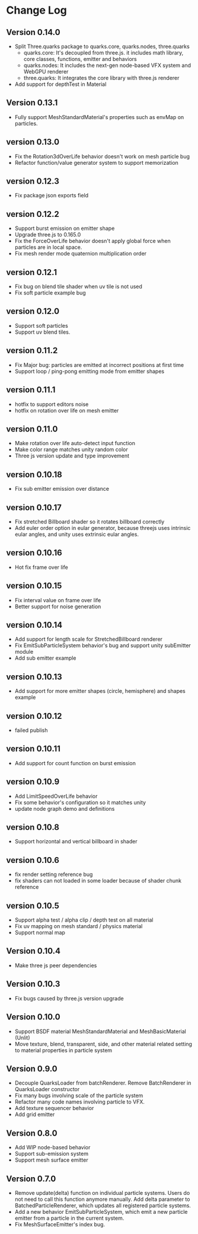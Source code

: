 # Change Log
## Version 0.14.0
- Split Three.quarks package to quarks.core, quarks.nodes, three.quarks
  - quarks.core: It's decoupled from three.js. it includes math library, core classes, functions, emitter and behaviors
  - quarks.nodes: It includes the next-gen node-based VFX system and WebGPU renderer
  - three.quarks: It integrates the core library with three.js renderer
- Add support for depthTest in Material

## Version 0.13.1
- Fully support MeshStandardMaterial's properties such as envMap on particles.

## version 0.13.0
- Fix the Rotation3dOverLife behavior doesn't work on mesh particle bug
- Refactor function/value generator system to support memorization

## version 0.12.3
- Fix package json exports field

## version 0.12.2
- Support burst emission on emitter shape
- Upgrade three.js to 0.165.0
- Fix the ForceOverLife behavior doesn't apply global force when particles are in local space.
- Fix mesh render mode quaternion multiplication order

## version 0.12.1
- Fix bug on blend tile shader when uv tile is not used
- Fix soft particle example bug

## version 0.12.0
- Support soft particles
- Support uv blend tiles.

## version 0.11.2
- Fix Major bug: particles are emitted at incorrect positions at first time
- Support loop / ping-pong emitting mode from emitter shapes

## version 0.11.1
- hotfix to support editors noise
- hotfix on rotation over life on mesh emitter

## version 0.11.0
- Make rotation over life auto-detect input function
- Make color range matches unity random color
- Three js version update and type improvement

## version 0.10.18
- Fix sub emitter emission over distance

## version 0.10.17
- Fix stretched Billboard shader so it rotates billboard correctly
- Add euler order option in eular generator, because threejs uses intrinsic eular angles, and unity
uses extrinsic eular angles.

## version 0.10.16
- Hot fix frame over life

## version 0.10.15
- Fix interval value on frame over life
- Better support for noise generation

## version 0.10.14
- Add support for length scale for StretchedBillboard renderer
- Fix EmitSubParticleSystem behavior's bug and support unity subEmitter module
- Add sub emitter example

## version 0.10.13
- Add support for more emitter shapes (circle, hemisphere) and shapes example

## version 0.10.12
- failed publish

## version 0.10.11
- Add support for count function on burst emission 

## version 0.10.9
- Add LimitSpeedOverLife behavior
- Fix some behavior's configuration so it matches unity
- update node graph demo and definitions

## version 0.10.8
- Support horizontal and vertical billboard in shader

## version 0.10.6
- fix render setting reference bug
- fix shaders can not loaded in some loader because of shader chunk reference 

## version 0.10.5
- Support alpha test / alpha clip / depth test on all material
- Fix uv mapping on mesh standard / physics material
- Support normal map

## Version 0.10.4
- Make three js peer dependencies

## Version 0.10.3
- Fix bugs caused by three.js version upgrade

## Version 0.10.0
- Support BSDF material MeshStandardMaterial and MeshBasicMaterial (Unlit)
- Move texture, blend, transparent, side, and other material related setting to material properties in particle system

## Version 0.9.0
- Decouple QuarksLoader from batchRenderer. Remove BatchRenderer in QuarksLoader constructor
- Fix many bugs involving scale of the particle system
- Refactor many code names involving particle to VFX.
- Add texture sequencer behavior
- Add grid emitter

## Version 0.8.0
- Add WIP node-based behavior
- Support sub-emission system
- Support mesh surface emitter

## Version 0.7.0
- Remove update(delta) function on individual particle systems. 
Users do not need to call this function anymore manually. Add delta
parameter to BatchedParticleRenderer, which updates all registered
particle systems.
- Add a new behavior EmitSubParticleSystem, which emit a new particle emitter 
from a particle in the current system. 
- Fix MeshSurfaceEmitter's index bug.

